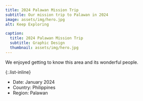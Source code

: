 ```yaml
---
title: 2024 Palawan Mission Trip
subtitle: Our mission trip to Palawan in 2024
image: assets/img/hero.jpg
alt: Keep Exploring

caption:
  title: 2024 Palawan Mission Trip
  subtitle: Graphic Design
  thumbnail: assets/img/hero.jpg
---
```

We enjoyed getting to know this area and its wonderful people.

{:.list-inline}
- Date: January 2024
- Country: Philippines
- Region: Palawan
